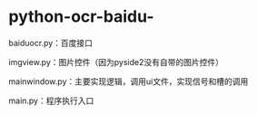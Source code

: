 # python-ocr-baidu-
baiduocr.py：百度接口

imgview.py：图片控件（因为pyside2没有自带的图片控件）

mainwindow.py：主要实现逻辑，调用ui文件，实现信号和槽的调用

main.py：程序执行入口

